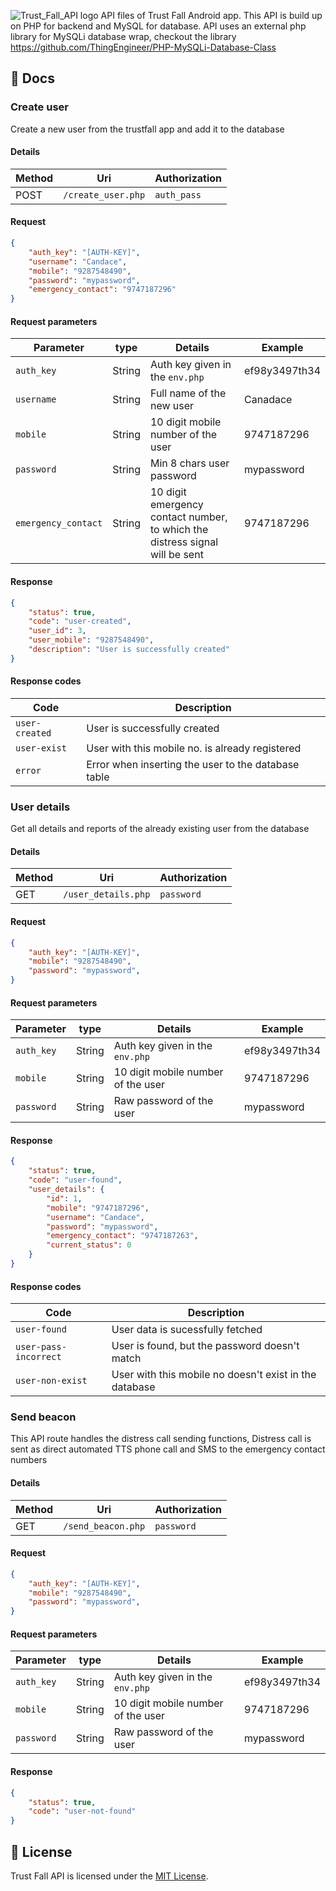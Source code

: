 ![Trust_Fall_API logo](https://i.imgur.com/jYG1zvS.png)
API files of Trust Fall Android app. This API is build up on PHP for backend and MySQL for database. API uses an external php library for MySQLi database wrap, checkout the library https://github.com/ThingEngineer/PHP-MySQLi-Database-Class

## :notebook_with_decorative_cover: Docs
### Create user
Create a new user from the trustfall app and add it to the database

#### Details
| Method | Uri | Authorization |
| --- | --- | --- |
| POST | `/create_user.php` | `auth_pass` |

#### Request
```json
{
    "auth_key": "[AUTH-KEY]",
    "username": "Candace",
    "mobile": "9287548490",
    "password": "mypassword",
    "emergency_contact": "9747187296"
}
```

#### Request parameters
| Parameter | type | Details | Example
| --- | --- | --- | --- |
| `auth_key` | String | Auth key given in the `env.php` | ef98y3497th34 |
| `username` | String | Full name of the new user | Canadace |
| `mobile` | String | 10 digit mobile number of the user | 9747187296 |
| `password` | String | Min 8 chars user password | mypassword |
| `emergency_contact` | String | 10 digit emergency contact number, to which the distress signal will be sent | 9747187296 |

#### Response
```json
{
    "status": true,
    "code": "user-created",
    "user_id": 3,
    "user_mobile": "9287548490",
    "description": "User is successfully created"
}
```

#### Response codes
| Code | Description |
| --- | --- |
| `user-created` | User is successfully created |
| `user-exist` | User with this mobile no. is already registered |
| `error` | Error when inserting the user to the database table |

### User details
Get all details and reports of the already existing user from the database

#### Details
| Method | Uri | Authorization |
| --- | --- | --- |
| GET | `/user_details.php` | `password` |

#### Request
```json
{
    "auth_key": "[AUTH-KEY]",
    "mobile": "9287548490",
    "password": "mypassword",
}
```

#### Request parameters
| Parameter | type | Details | Example
| --- | --- | --- | --- |
| `auth_key` | String | Auth key given in the `env.php` | ef98y3497th34 |
| `mobile` | String | 10 digit mobile number of the user | 9747187296 |
| `password` | String | Raw password of the user | mypassword |

#### Response
```json
{
    "status": true,
    "code": "user-found",
    "user_details": {
        "id": 1,
        "mobile": "9747187296",
        "username": "Candace",
        "password": "mypassword",
        "emergency_contact": "9747187263",
        "current_status": 0
    }
}
```

#### Response codes
| Code | Description |
| --- | --- |
| `user-found` | User data is sucessfully fetched |
| `user-pass-incorrect` | User is found, but the password doesn't match |
| `user-non-exist` | User with this mobile no doesn't exist in the database |

### Send beacon
This API route handles the distress call sending functions, Distress call is sent as direct automated TTS phone call and SMS to the emergency contact numbers

#### Details
| Method | Uri | Authorization |
| --- | --- | --- |
| GET | `/send_beacon.php` | `password` |

#### Request
```json
{
    "auth_key": "[AUTH-KEY]",
    "mobile": "9287548490",
    "password": "mypassword",
}
```

#### Request parameters
| Parameter | type | Details | Example
| --- | --- | --- | --- |
| `auth_key` | String | Auth key given in the `env.php` | ef98y3497th34 |
| `mobile` | String | 10 digit mobile number of the user | 9747187296 |
| `password` | String | Raw password of the user | mypassword |

#### Response
```json
{
    "status": true,
    "code": "user-not-found"
}
```

## :page_with_curl: License
Trust Fall API is licensed under the [MIT License](https://github.com/Niyko/TrustFall-API/blob/master/LICENSE).
